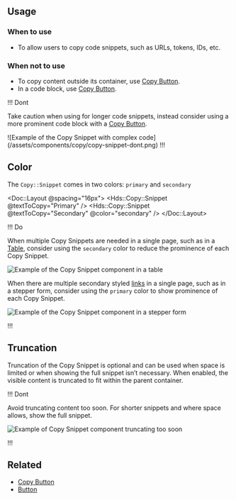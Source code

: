 ## Usage

### When to use

- To allow users to copy code snippets, such as URLs, tokens, IDs, etc.

### When not to use

- To copy content outside its container, use [Copy Button](/components/copy/button).
- In a code block, use [Copy Button](/components/copy/button).


!!! Dont

Take caution when using for longer code snippets, instead consider using a more prominent code block with a [Copy Button](/components/copy/button).

![Example of the Copy Snippet with complex code] (/assets/components/copy/copy-snippet-dont.png)
!!!

## Color

The `Copy::Snippet` comes in two colors: `primary` and `secondary`

<Doc::Layout @spacing="16px">
    <Hds::Copy::Snippet @textToCopy="Primary" /> 
    <Hds::Copy::Snippet @textToCopy="Secondary" @color="secondary" />
</Doc::Layout>

!!! Do

When multiple Copy Snippets are needed in a single page, such as in a [Table](/components/table), consider using the `secondary` color to reduce the prominence of each Copy Snippet.

![Example of the Copy Snippet component in a table](/assets/components/copy/copy-snippet-table-do.png)

When there are multiple secondary styled [links](/components/link) in a single page, such as in a stepper form, consider using the `primary` color to show prominence of each Copy Snippet.

![Example of the Copy Snippet component in a stepper form](/assets/components/copy/copy-snippet-stepper-do.png)

!!!

## Truncation

Truncation of the Copy Snippet is optional and can be used when space is limited or when showing the full snippet isn’t necessary. When enabled, the visible content is truncated to fit within the parent container. 

!!! Dont

Avoid truncating content too soon. For shorter snippets and where space allows, show the full snippet. 

![Example of Copy Snippet component truncating too soon](/assets/components/copy/copy-snippet-truncation-dont.png)

!!!

## Related

- [Copy Button](/components/copy/button)
- [Button](/components/button)